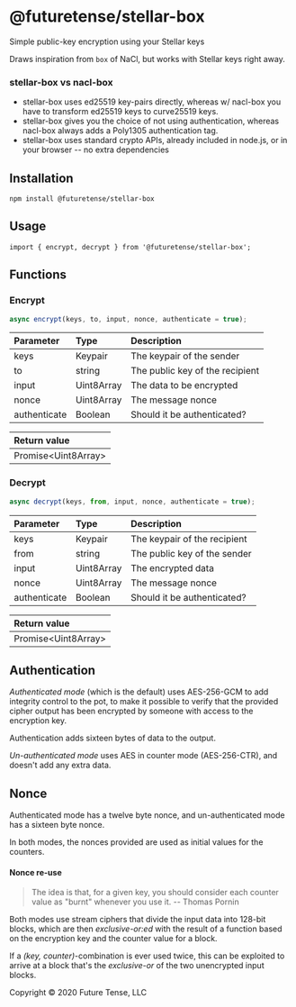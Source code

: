 # @futuretense/stellar-box

Simple public-key encryption using your Stellar keys

Draws inspiration from `box` of NaCl, but works with Stellar keys right away.

### stellar-box vs nacl-box

* stellar-box uses ed25519 key-pairs directly, whereas w/ nacl-box you have to transform ed25519 keys to curve25519 keys.
* stellar-box gives you the choice of not using authentication, whereas nacl-box always adds a Poly1305 authentication tag.
* stellar-box uses standard crypto APIs, already included in node.js, or in your browser -- no extra dependencies

## Installation

    npm install @futuretense/stellar-box

## Usage

    import { encrypt, decrypt } from '@futuretense/stellar-box';

## Functions

### Encrypt

``` javascript
async encrypt(keys, to, input, nonce, authenticate = true);
```

|Parameter|Type|Description|
|:--|:--|:--|
|keys|Keypair|The keypair of the sender|
| to |string|The public key of the recipient|
| input |Uint8Array|The data to be encrypted|
| nonce |Uint8Array|The message nonce|
| authenticate |Boolean|Should it be authenticated?|

|Return value|
|:--|
|Promise\<Uint8Array\>|

### Decrypt

``` javascript
async decrypt(keys, from, input, nonce, authenticate = true);
```

|Parameter|Type|Description|
|:--|:--|:--|
|keys|Keypair| The keypair of the recipient|
| from |string| The public key of the sender |
| input |Uint8Array| The encrypted data|
| nonce |Uint8Array|The message nonce|
| authenticate |Boolean|Should it be authenticated?|

|Return value|
|:--|
|Promise\<Uint8Array\>|

## Authentication

_Authenticated mode_ (which is the default) uses AES-256-GCM to add integrity control to the pot, to make it possible to verify that the provided cipher output has been encrypted by someone with access to the encryption key.

Authentication adds sixteen bytes of data to the output.

_Un-authenticated mode_ uses AES in counter mode (AES-256-CTR), and doesn't add any extra data.

## Nonce

Authenticated mode has a twelve byte nonce, and un-authenticated mode has a sixteen byte nonce.

In both modes, the nonces provided are used as initial values for the counters.


#### Nonce re-use

> The idea is that, for a given key, you should consider each counter value as "burnt" whenever you use it. -- Thomas Pornin

Both modes use stream ciphers that divide the input data into 128-bit blocks, which are then _exclusive-or:ed_
with the result of a function based on the encryption key and the counter value for a block.

If a _(key, counter)_-combination is ever used twice, this can be exploited to arrive at a block that's the _exclusive-or_ of the two unencrypted input blocks.

Copyright &copy; 2020 Future Tense, LLC
